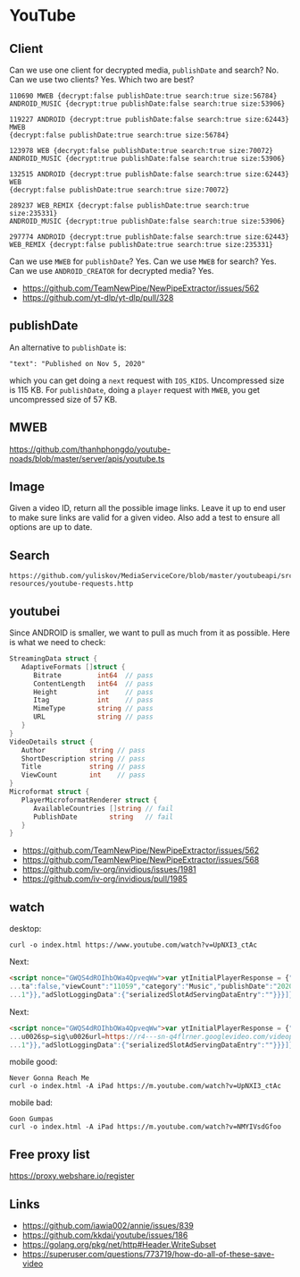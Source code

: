 # YouTube

## Client

Can we use one client for decrypted media, `publishDate` and search? No. Can we
use two clients? Yes. Which two are best?

~~~
110690 MWEB {decrypt:false publishDate:true search:true size:56784}
ANDROID_MUSIC {decrypt:true publishDate:false search:true size:53906}

119227 ANDROID {decrypt:true publishDate:false search:true size:62443} MWEB
{decrypt:false publishDate:true search:true size:56784}

123978 WEB {decrypt:false publishDate:true search:true size:70072}
ANDROID_MUSIC {decrypt:true publishDate:false search:true size:53906}

132515 ANDROID {decrypt:true publishDate:false search:true size:62443} WEB
{decrypt:false publishDate:true search:true size:70072}

289237 WEB_REMIX {decrypt:false publishDate:true search:true size:235331}
ANDROID_MUSIC {decrypt:true publishDate:false search:true size:53906}

297774 ANDROID {decrypt:true publishDate:false search:true size:62443}
WEB_REMIX {decrypt:false publishDate:true search:true size:235331}
~~~

Can we use `MWEB` for `publishDate`? Yes. Can we use `MWEB` for search? Yes.
Can we use `ANDROID_CREATOR` for decrypted media? Yes.

- https://github.com/TeamNewPipe/NewPipeExtractor/issues/562
- https://github.com/yt-dlp/yt-dlp/pull/328

## publishDate

An alternative to `publishDate` is:

~~~
"text": "Published on Nov 5, 2020"
~~~

which you can get doing a `next` request with `IOS_KIDS`. Uncompressed size is
115 KB. For `publishDate`, doing a `player` request with `MWEB`, you get
uncompressed size of 57 KB.

## MWEB

https://github.com/thanhphongdo/youtube-noads/blob/master/server/apis/youtube.ts

## Image

Given a video ID, return all the possible image links. Leave it up to end user
to make sure links are valid for a given video. Also add a test to ensure all
options are up to date.

## Search

~~~
https://github.com/yuliskov/MediaServiceCore/blob/master/youtubeapi/src/test/
resources/youtube-requests.http
~~~

## youtubei

Since ANDROID is smaller, we want to pull as much from it as possible. Here is
what we need to check:

~~~go
StreamingData struct {
   AdaptiveFormats []struct {
      Bitrate         int64  // pass
      ContentLength   int64  // pass
      Height          int    // pass
      Itag            int    // pass
      MimeType        string // pass
      URL             string // pass
   }
}
VideoDetails struct {
   Author           string // pass
   ShortDescription string // pass
   Title            string // pass
   ViewCount        int    // pass
}
Microformat struct {
   PlayerMicroformatRenderer struct {
      AvailableCountries []string // fail
      PublishDate        string   // fail
   }
}
~~~

- https://github.com/TeamNewPipe/NewPipeExtractor/issues/562
- https://github.com/TeamNewPipe/NewPipeExtractor/issues/568
- https://github.com/iv-org/invidious/issues/1981
- https://github.com/iv-org/invidious/pull/1985

## watch

desktop:

~~~
curl -o index.html https://www.youtube.com/watch?v=UpNXI3_ctAc
~~~

Next:

~~~html
<script nonce="GWQS4dROIhbOWa4QpveqWw">var ytInitialPlayerResponse = {"respons...
...ta":false,"viewCount":"11059","category":"Music","publishDate":"2020-10-02"...
...1"}},"adSlotLoggingData":{"serializedSlotAdServingDataEntry":""}}}]};</script>
~~~

Next:

~~~html
<script nonce="GWQS4dROIhbOWa4QpveqWw">var ytInitialPlayerResponse = {"respons...
...u0026sp=sig\u0026url=https://r4---sn-q4flrner.googlevideo.com/videoplayback...
...1"}},"adSlotLoggingData":{"serializedSlotAdServingDataEntry":""}}}]};</script>
~~~

mobile good:

~~~
Never Gonna Reach Me
curl -o index.html -A iPad https://m.youtube.com/watch?v=UpNXI3_ctAc
~~~

mobile bad:

~~~
Goon Gumpas
curl -o index.html -A iPad https://m.youtube.com/watch?v=NMYIVsdGfoo
~~~

## Free proxy list

https://proxy.webshare.io/register

## Links

- https://github.com/iawia002/annie/issues/839
- https://github.com/kkdai/youtube/issues/186
- https://golang.org/pkg/net/http#Header.WriteSubset
- https://superuser.com/questions/773719/how-do-all-of-these-save-video
